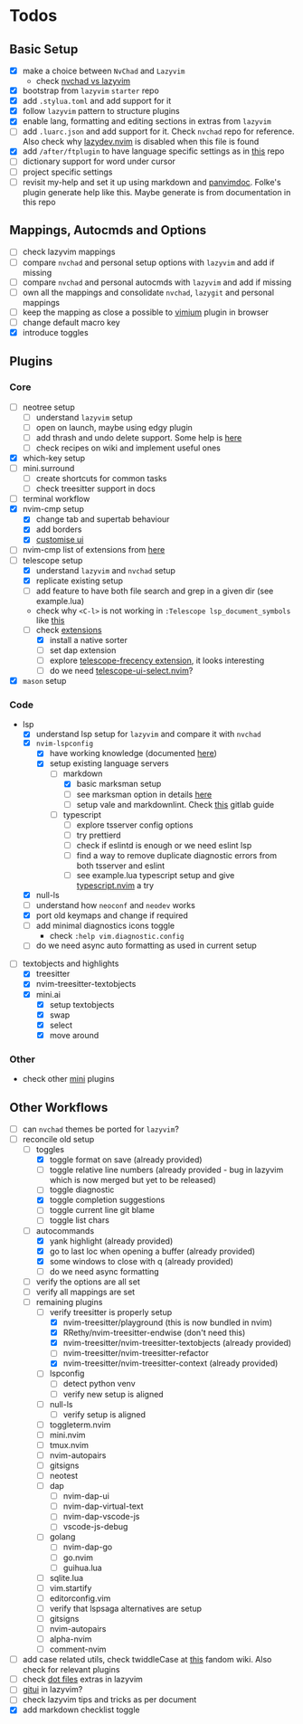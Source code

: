 # Todos

## Basic Setup

- [x] make a choice between `NvChad` and `Lazyvim`
  - check [nvchad vs lazyvim](./nvchad-vs-lazyvim.md)
- [x] bootstrap from `lazyvim` `starter` repo
- [x] add `.stylua.toml` and add support for it
- [x] follow `lazyvim` pattern to structure plugins
- [x] enable lang, formatting and editing sections in extras from `lazyvim`
- [ ] add `.luarc.json` and add support for it. Check `nvchad` repo for reference. Also check why
      [lazydev.nvim](https://github.com/folke/lazydev.nvim) is disabled when this file is found
- [x] add `/after/ftplugin` to have language specific settings as in [this](https://github.com/willothy/nvim-config)
      repo
- [ ] dictionary support for word under cursor
- [ ] project specific settings
- [ ] revisit my-help and set it up using markdown and [panvimdoc](https://github.com/kdheepak/panvimdoc). Folke's
      plugin generate help like this. Maybe generate is from documentation in this repo

## Mappings, Autocmds and Options

- [ ] check lazyvim mappings
- [ ] compare `nvchad` and personal setup options with `lazyvim` and add if missing
- [ ] compare `nvchad` and personal autocmds with `lazyvim` and add if missing
- [ ] own all the mappings and consolidate `nvchad`, `lazygit` and personal mappings
- [ ] keep the mapping as close a possible to [vimium](https://github.com/philc/vimium/wiki) plugin in browser
- [ ] change default macro key
- [x] introduce toggles

## Plugins

### Core

- [ ] neotree setup
  - [ ] understand `lazyvim` setup
  - [ ] open on launch, maybe using edgy plugin
  - [ ] add thrash and undo delete support. Some help is
        [here](https://github.com/nvim-neo-tree/neo-tree.nvim/issues/202)
  - [ ] check recipes on wiki and implement useful ones
- [x] which-key setup
- [ ] mini.surround
  - [ ] create shortcuts for common tasks
  - [ ] check treesitter support in docs
- [ ] terminal workflow
- [x] nvim-cmp setup
  - [x] change tab and supertab behaviour
  - [x] add borders
  - [x] [customise ui](https://github.com/hrsh7th/nvim-cmp/wiki/Menu-Appearance)
- [ ] nvim-cmp list of extensions from [here](https://github.com/hrsh7th/nvim-cmp/wiki/List-of-sources)
- [ ] telescope setup
  - [x] understand `lazyvim` and `nvchad` setup
  - [x] replicate existing setup
  - [ ] add feature to have both file search and grep in a given dir (see example.lua)
  - check why `<C-l>` is not working in `:Telescope lsp_document_symbols` like
    [this](https://user-images.githubusercontent.com/39233597/110256294-57385c00-7f98-11eb-86e9-9f647bb2a659.mp4)
  - [ ] check [extensions](https://github.com/nvim-telescope/telescope.nvim/wiki/Extensions)
    - [x] install a native sorter
    - [ ] set dap extension
    - [ ] explore [telescope-frecency extension](https://github.com/nvim-telescope/telescope-frecency.nvim), it looks
          interesting
    - [ ] do we need [telescope-ui-select.nvim](https://github.com/nvim-telescope/telescope-ui-select.nvim)?
- [x] `mason` setup

### Code

- lsp
  - [x] understand lsp setup for `lazyvim` and compare it with `nvchad`
  - [x] `nvim-lspconfig`
    - [x] have working knowledge (documented [here](./plugins/nvim-lspconfig.md))
    - [x] setup existing language servers
      - [ ] markdown
        - [x] basic marksman setup
        - [ ] see marksman option in details [here](https://github.com/artempyanykh/marksman)
        - [ ] setup vale and markdownlint. Check
              [this](https://docs.gitlab.com/ee/development/documentation/testing.html#vale) gitlab guide
      - [ ] typescript
        - [ ] explore tsserver config options
        - [ ] try prettierd
        - [ ] check if eslintd is enough or we need eslint lsp
        - [ ] find a way to remove duplicate diagnostic errors from both tsserver and eslint
        - [ ] see example.lua typescript setup and give
              [typescript.nvim](https://github.com/jose-elias-alvarez/typescript.nvim) a try
  - [x] null-ls
  - [ ] understand how `neoconf` and `neodev` works
  - [x] port old keymaps and change if required
  - [ ] add minimal diagnostics icons toggle
    - check `:help vim.diagnostic.config`
  - [ ] do we need async auto formatting as used in current setup
- [ ] textobjects and highlights
  - [x] treesitter
  - [x] nvim-treesitter-textobjects
  - [x] mini.ai
    - [x] setup textobjects
    - [x] swap
    - [x] select
    - [x] move around

### Other

- check other [mini](https://github.com/echasnovski/mini.nvim) plugins

## Other Workflows

- [ ] can `nvchad` themes be ported for `lazyvim`?
- [ ] reconcile old setup
  - [ ] toggles
    - [x] toggle format on save (already provided)
    - [ ] toggle relative line numbers (already provided - bug in lazyvim which is now merged but yet to be released)
    - [ ] toggle diagnostic
    - [x] toggle completion suggestions
    - [ ] toggle current line git blame
    - [ ] toggle list chars
  - [ ] autocommands
    - [x] yank highlight (already provided)
    - [x] go to last loc when opening a buffer (already provided)
    - [x] some windows to close with q (already provided)
    - [ ] do we need async formatting
  - [ ] verify the options are all set
  - [ ] verify all mappings are set
  - [ ] remaining plugins
    - [ ] verify treesitter is properly setup
      - [x] nvim-treesitter/playground (this is now bundled in nvim)
      - [x] RRethy/nvim-treesitter-endwise (don't need this)
      - [x] nvim-treesitter/nvim-treesitter-textobjects (already provided)
      - [ ] nvim-treesitter/nvim-treesitter-refactor
      - [x] nvim-treesitter/nvim-treesitter-context (already provided)
    - [ ] lspconfig
      - [ ] detect python venv
      - [ ] verify new setup is aligned
    - [ ] null-ls
      - [ ] verify setup is aligned
    - [ ] toggleterm.nvim
    - [ ] mini.nvim
    - [ ] tmux.nvim
    - [ ] nvim-autopairs
    - [ ] gitsigns
    - [ ] neotest
    - [ ] dap
      - [ ] nvim-dap-ui
      - [ ] nvim-dap-virtual-text
      - [ ] nvim-dap-vscode-js
      - [ ] vscode-js-debug
    - [ ] golang
      - [ ] nvim-dap-go
      - [ ] go.nvim
      - [ ] guihua.lua
    - [ ] sqlite.lua
    - [ ] vim.startify
    - [ ] editorconfig.vim
    - [ ] verify that lspsaga alternatives are setup
    - [ ] gitsigns
    - [ ] nvim-autopairs
    - [ ] alpha-nvim
    - [ ] comment-nvim
- [ ] add case related utils, check twiddleCase at [this](https://vim.fandom.com/wiki/Switching_case_of_characters)
      fandom wiki. Also check for relevant plugins
- [ ] check [dot files](http://www.lazyvim.org/extras/util/dot) extras in lazyvim
- [ ] [gitui](http://www.lazyvim.org/extras/util/gitui) in lazyvim?
- [ ] check lazyvim tips and tricks as per document
- [x] add markdown checklist toggle

